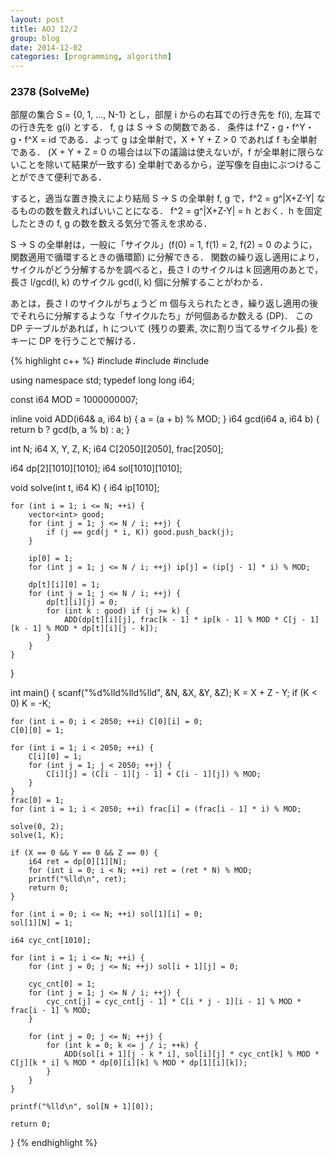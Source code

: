 ```yaml
---
layout: post
title: AOJ 12/2
group: blog
date: 2014-12-02
categories: [programming, algorithm]
---
```


### 2378 (SolveMe)
部屋の集合 S = \{0, 1, ..., N-1\} とし，部屋 i からの右耳での行き先を f(i), 左耳での行き先を g(i) とする．
f, g は S -> S の関数である．
条件は f^Z・g・f^Y・g・f^X = id である．よって g は全単射で，X + Y + Z > 0 であれば f も全単射である．
(X + Y + Z = 0 の場合は以下の議論は使えないが，f が全単射に限らないことを除いて結果が一致する)
全単射であるから，逆写像を自由にぶつけることができて便利である．

すると，適当な置き換えにより結局 S -> S の全単射 f, g で，f^2 = g^|X+Z-Y| なるものの数を数えればいいことになる．
f^2 = g^|X+Z-Y| = h とおく．h を固定したときの f, g の数を数える気分で答えを求める．

S -> S の全単射は，一般に「サイクル」(f(0) = 1, f(1) = 2, f(2) = 0 のように，関数適用で循環するときの循環節) に分解できる．
関数の繰り返し適用により，サイクルがどう分解するかを調べると，長さ l のサイクルは k 回適用のあとで，長さ l/gcd(l, k) のサイクル gcd(l, k) 個に分解することがわかる．

あとは，長さ l のサイクルがちょうど m 個与えられたとき，繰り返し適用の後でそれらに分解するような「サイクルたち」が何個あるか数える (DP)．
この DP テーブルがあれば，h について (残りの要素, 次に割り当てるサイクル長) をキーに DP を行うことで解ける．

{% highlight c++ %}
#include <cstdio>
#include <algorithm>
#include <vector>

using namespace std;
typedef long long i64;

const i64 MOD = 1000000007;

inline void ADD(i64& a, i64 b) { a = (a + b) % MOD; }
i64 gcd(i64 a, i64 b) {
	return b ? gcd(b, a % b) : a;
}

int N;
i64 X, Y, Z, K;
i64 C[2050][2050], frac[2050];

i64 dp[2][1010][1010];
i64 sol[1010][1010];

void solve(int t, i64 K)
{
	i64 ip[1010];

	for (int i = 1; i <= N; ++i) {
		vector<int> good;
		for (int j = 1; j <= N / i; ++j) {
			if (j == gcd(j * i, K)) good.push_back(j);
		}

		ip[0] = 1;
		for (int j = 1; j <= N / i; ++j) ip[j] = (ip[j - 1] * i) % MOD;

		dp[t][i][0] = 1;
		for (int j = 1; j <= N / i; ++j) {
			dp[t][i][j] = 0;
			for (int k : good) if (j >= k) {
				ADD(dp[t][i][j], frac[k - 1] * ip[k - 1] % MOD * C[j - 1][k - 1] % MOD * dp[t][i][j - k]);
			}
		}
	}
}

int main()
{
	scanf("%d%lld%lld%lld", &N, &X, &Y, &Z);
	K = X + Z - Y;
	if (K < 0) K = -K;

	for (int i = 0; i < 2050; ++i) C[0][i] = 0;
	C[0][0] = 1;

	for (int i = 1; i < 2050; ++i) {
		C[i][0] = 1;
		for (int j = 1; j < 2050; ++j) {
			C[i][j] = (C[i - 1][j - 1] + C[i - 1][j]) % MOD;
		}
	}
	frac[0] = 1;
	for (int i = 1; i < 2050; ++i) frac[i] = (frac[i - 1] * i) % MOD;

	solve(0, 2);
	solve(1, K);

	if (X == 0 && Y == 0 && Z == 0) {
		i64 ret = dp[0][1][N];
		for (int i = 0; i < N; ++i) ret = (ret * N) % MOD;
		printf("%lld\n", ret);
		return 0;
	}

	for (int i = 0; i <= N; ++i) sol[1][i] = 0;
	sol[1][N] = 1;

	i64 cyc_cnt[1010];

	for (int i = 1; i <= N; ++i) {
		for (int j = 0; j <= N; ++j) sol[i + 1][j] = 0;

		cyc_cnt[0] = 1;
		for (int j = 1; j <= N / i; ++j) {
			cyc_cnt[j] = cyc_cnt[j - 1] * C[i * j - 1][i - 1] % MOD * frac[i - 1] % MOD;
		}

		for (int j = 0; j <= N; ++j) {
			for (int k = 0; k <= j / i; ++k) {
				ADD(sol[i + 1][j - k * i], sol[i][j] * cyc_cnt[k] % MOD * C[j][k * i] % MOD * dp[0][i][k] % MOD * dp[1][i][k]);
			}
		}
	}

	printf("%lld\n", sol[N + 1][0]);

	return 0;
}
{% endhighlight %}
